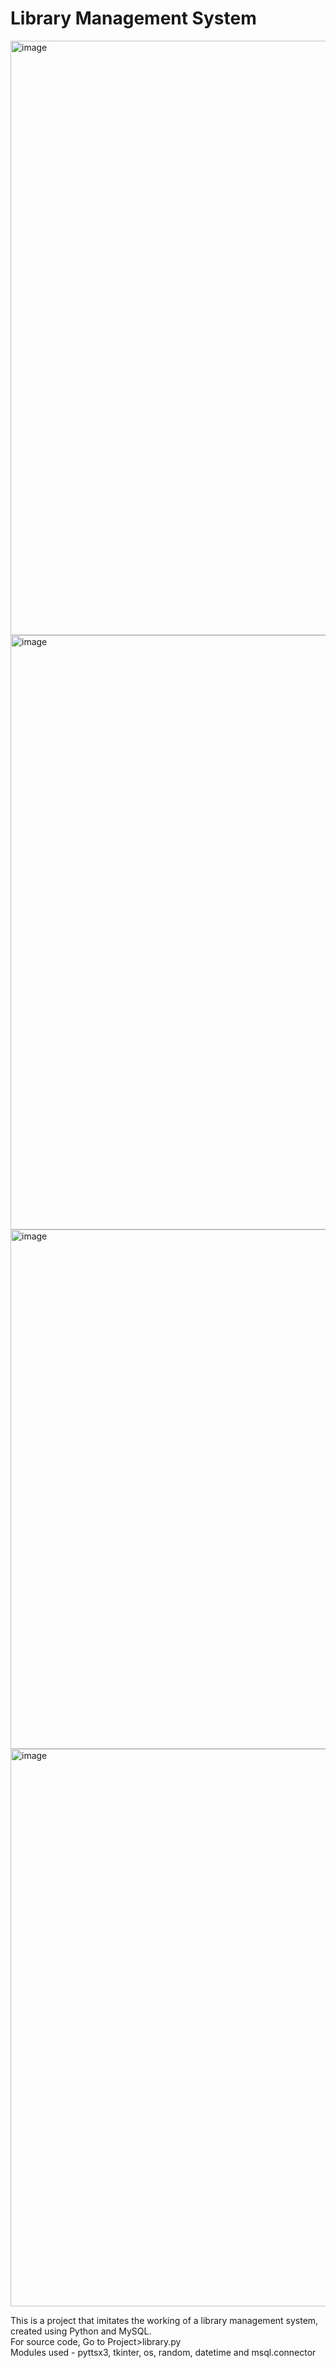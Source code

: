 # Library Management System
<img width="951" alt="image" src="https://github.com/Mukundh0007/LibraryManagementSystem/assets/93877999/9c5b36f3-0dd1-4c10-a685-e72b73e21689">
<img width="951" alt="image" src="https://github.com/Mukundh0007/LibraryManagementSystem/assets/93877999/db0b7918-7459-4fe8-b5fa-407fe5436900">
<img width="831" alt="image" src="https://github.com/Mukundh0007/LibraryManagementSystem/assets/93877999/ffd52533-257f-4f2e-8001-7f9feb1eb8f6">
<img width="892" alt="image" src="https://github.com/Mukundh0007/LibraryManagementSystem/assets/93877999/df709366-89cb-4acd-8668-0807f61cdc34">

This is a project that imitates the working of a library management system, created using Python and MySQL.\
For source code, Go to Project>library.py\
Modules used - pyttsx3, tkinter, os, random, datetime and msql.connector
